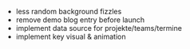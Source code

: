 * less random background fizzles
* remove demo blog entry before launch
* implement data source for projekte/teams/termine
* implement key visual & animation
